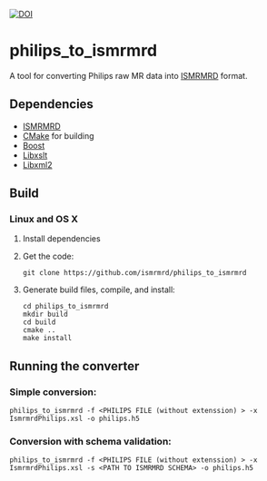 [![DOI](https://zenodo.org/badge/15627/ismrmrd/philips_to_ismrmrd.svg)](https://zenodo.org/badge/latestdoi/15627/ismrmrd/philips_to_ismrmrd)

# philips_to_ismrmrd

A tool for converting Philips raw MR data into [ISMRMRD](https://ismrmrd.github.io) format.

## Dependencies

- [ISMRMRD](https://github.com/ismrmrd/ismrmrd)
- [CMake](http://www.cmake.org/) for building
- [Boost](http://www.boost.org/)
- [Libxslt](http://xmlsoft.org/libxslt/)
- [Libxml2](http://xmlsoft.org/)

## Build

### Linux and OS X

1. Install dependencies
2. Get the code: 

   ```
   git clone https://github.com/ismrmrd/philips_to_ismrmrd
   ```
   
3. Generate build files, compile, and install:

    ```
    cd philips_to_ismrmrd
    mkdir build
    cd build
    cmake ..
    make install
    ```
    
## Running the converter

### Simple conversion:

```
philips_to_ismrmrd -f <PHILIPS FILE (without extenssion) > -x IsmrmrdPhilips.xsl -o philips.h5
```

### Conversion with schema validation:

```
philips_to_ismrmrd -f <PHILIPS FILE (without extenssion) > -x IsmrmrdPhilips.xsl -s <PATH TO ISMRMRD SCHEMA> -o philips.h5
```
